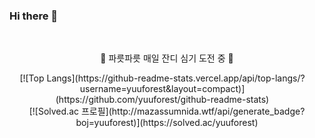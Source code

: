 ### Hi there 👋  

<br>

<div align=center>
  
🌱 파릇파릇 매일 잔디 심기 도전 중 🌱

<div style="float:left; margin-right:15px;">
<!-- [![Top Langs](https://github-readme-stats.vercel.app/api/top-langs/?username=yuuforest)](https://github.com/anuraghazra/github-readme-stats) -->
[![Top Langs](https://github-readme-stats.vercel.app/api/top-langs/?username=yuuforest&layout=compact)](https://github.com/yuuforest/github-readme-stats)
</div>

<div style="float:left;">
[![Solved.ac
프로필](http://mazassumnida.wtf/api/generate_badge?boj=yuuforest)](https://solved.ac/yuuforest)
</div>

</div>

